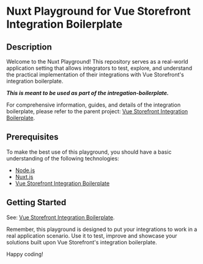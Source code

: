 # Nuxt Playground for Vue Storefront Integration Boilerplate

## Description

Welcome to the Nuxt Playground! This repository serves as a real-world application setting that allows integrators to test, explore, and understand the practical implementation of their integrations with Vue Storefront's integration boilerplate.

**_This is meant to be used as part of the intregation-boilerplate._**

For comprehensive information, guides, and details of the integration boilerplate, please refer to the parent project: [Vue Storefront Integration Boilerplate](https://github.com/vuestorefront/integration-boilerplate).

## Prerequisites

To make the best use of this playground, you should have a basic understanding of the following technologies:

- [Node.js](https://nodejs.org/)
- [Nuxt.js](https://nuxt.com/)
- [Vue Storefront Integration Boilerplate](https://github.com/vuestorefront/integration-boilerplate)

## Getting Started

See: [Vue Storefront Integration Boilerplate](https://github.com/vuestorefront/integration-boilerplate).

Remember, this playground is designed to put your integrations to work in a real application scenario. Use it to test, improve and showcase your solutions built upon Vue Storefront's integration boilerplate.

Happy coding!
